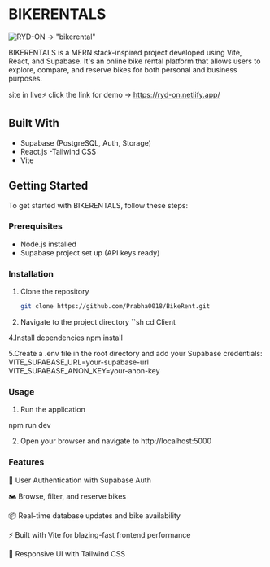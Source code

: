 # BIKERENTALS

![RYD-ON -> "bikerental"](<https://media-hosting.imagekit.io/32fd0f8ef4cd48f6/Screenshot%202025-04-18%20175019.png?Expires=1839586876&Key-Pair-Id=K2ZIVPTIP2VGHC&Signature=MOyeGSb-HrCVKQKE7oo325RyyzgGe3iNAljAt72LDtkWDIRlCqhAjszCHoj-PQYdrm1E3inAab9hYPytQPURNqmyzeIt5UX0DhsUThZsEdk~zyG9jad5drcXoGcvIlqDO-hxiIPI10zdJXQSnSTQAT4pmRvD9YyL0HdaNlqOzma6vVJALDZ9ghsDD6QYvknuJaKzxiBcGEfJbduFvHQ3gFKbKb57WbXLyv7WvDK2tzaywS29QH7x4uUFQ26hx388Djcp8RIC-9sSbr5Dbu1PvJSURZ2eMPIPrQqWqkRKvBBu6bMxAZRmzoERwxrDpRBpJGZuEM5mZa2tqbk0eu7bWw__>)

BIKERENTALS is a MERN stack-inspired project developed using Vite, React, and Supabase. It's an online bike rental platform that allows users to explore, compare, and reserve bikes for both personal and business purposes.

site in live⚡ click the link for demo -> https://ryd-on.netlify.app/

## Built With
- Supabase (PostgreSQL, Auth, Storage)
- React.js
-Tailwind CSS
- Vite

## Getting Started

To get started with BIKERENTALS, follow these steps:

### Prerequisites
- Node.js installed
- Supabase project set up (API keys ready)

### Installation
1. Clone the repository
   ```sh
   git clone https://github.com/Prabha0018/BikeRent.git
   
2. Navigate to the project directory
   ``sh
   cd Client
   
4.Install dependencies
   npm install

5.Create a .env file in the root directory and add your Supabase credentials:
  VITE_SUPABASE_URL=your-supabase-url
  VITE_SUPABASE_ANON_KEY=your-anon-key


### Usage



1. Run the application

  npm run dev

2. Open your browser and navigate to http://localhost:5000

### Features

🔐 User Authentication with Supabase Auth

🏍️ Browse, filter, and reserve bikes

📦 Real-time database updates and bike availability


⚡ Built with Vite for blazing-fast frontend performance

🎨 Responsive UI with Tailwind CSS




